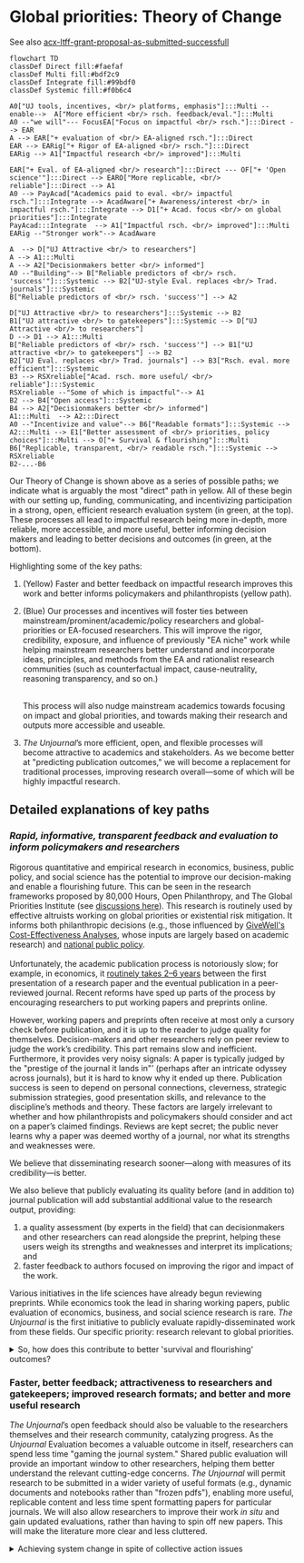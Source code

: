 # Global priorities: Theory of Change

See also [acx-ltff-grant-proposal-as-submitted-successfull](../grants-and-proposals/acx-ltff-grant-proposal-as-submitted-successfull/ "mention")

```mermaid  fullWidth="true"
flowchart TD
classDef Direct fill:#faefaf
classDef Multi fill:#bdf2c9
classDef Integrate fill:#99bdf0
classDef Systemic fill:#f0b6c4

A0["UJ tools, incentives, <br/> platforms, emphasis"]:::Multi --enable-->  A["More efficient <br/> rsch. feedback/eval."]:::Multi 
A0 --"we will"--- FocusEA["Focus on impactful <br/> rsch."]:::Direct --> EAR
A --> EAR["+ evaluation of <br/> EA-aligned rsch."]:::Direct 
EAR --> EARig["+ Rigor of EA-aligned <br/> rsch."]:::Direct 
EARig --> A1["Impactful research <br/> improved"]:::Multi 

EAR["+ Eval. of EA-aligned <br/> research"]:::Direct --- OF["+ 'Open science'"]:::Direct --> EARO["More replicable, <br/> reliable"]:::Direct --> A1
A0 --> PayAcad["Academics paid to eval. <br/> impactful rsch."]:::Integrate --> AcadAware["+ Awareness/interest <br/> in impactful rsch."]:::Integrate --> D1["+ Acad. focus <br/> on global priorities"]:::Integrate 
PayAcad:::Integrate  --> A1["Impactful rsch. <br/> improved"]:::Multi 
EARig --"Stronger work"--> AcadAware

A  --> D["UJ Attractive <br/> to researchers"]
A --> A1:::Multi 
A --> A2["Decisionmakers better <br/> informed"]
A0 --"Building"--> B["Reliable predictors of <br/> rsch. 'success'"]:::Systemic --> B2["UJ-style Eval. replaces <br/> Trad. journals"]:::Systemic 
B["Reliable predictors of <br/> rsch. 'success'"] --> A2

D["UJ Attractive <br/> to researchers"]:::Systemic --> B2
B1["UJ attractive <br/> to gatekeepers"]:::Systemic --> D["UJ Attractive <br/> to researchers"]
D --> D1 --> A1:::Multi 
B["Reliable predictors of <br/> rsch. 'success'"] --> B1["UJ attractive <br/> to gatekeepers"] --> B2 
B2["UJ Eval. replaces <br/> Trad. journals"] --> B3["Rsch. eval. more efficient"]:::Systemic 
B3 --> RSXreliable["Acad. rsch. more useful/ <br/> reliable"]:::Systemic
RSXreliable --"Some of which is impactful"--> A1 
B2 --> B4["Open access"]:::Systemic 
B4 --> A2["Decisionmakers better <br/> informed"]
A1:::Multi  --> A2:::Direct
A0 --"Incentivize and value"--> B6["Readable formats"]:::Systemic --> A2:::Multi --> E1["Better assessment of <br/> priorities, policy choices"]:::Multi --> O["+ Survival & flourishing"]:::Multi 
B6["Replicable, transparent, <br/> readable rsch."]:::Systemic --> RSXreliable
B2-...-B6

```

Our Theory of Change is shown above as a series of possible paths; we indicate what is arguably the most "direct" path in yellow. All of these begin with our setting up, funding, communicating, and incentivizing participation in a strong, open, efficient research evaluation system (in green, at the top). These processes all lead to impactful research being more in-depth, more reliable, more accessible, and more useful, better informing decision makers and leading to better decisions and outcomes (in green, at the bottom).

Highlighting some of the key paths:

1. (Yellow) Faster and better feedback on impactful research improves this work and better informs policymakers and philanthropists (yellow path).
2.  (Blue) Our processes and incentives will foster ties between mainstream/prominent/academic/policy researchers and global-priorities or EA-focused researchers. This will improve the rigor, credibility, exposure, and influence of previously "EA niche" work while helping mainstream researchers better understand and incorporate ideas, principles, and methods from the EA and rationalist research communities (such as counterfactual impact, cause-neutrality, reasoning transparency, and so on.)

    \
    This process will also nudge mainstream academics towards focusing on impact and global priorities, and towards making their research and outputs more accessible and useable.
3. _The Unjournal_’s more efficient, open, and flexible processes will become attractive to academics and stakeholders. As we become better at "predicting publication outcomes," we will become a replacement for traditional processes, improving research overall—some of which will be highly impactful research.

## Detailed explanations of key paths

### _Rapid, informative, transparent feedback and evaluation to inform policymakers and researchers_

Rigorous quantitative and empirical research in economics, business, public policy, and social science has the potential to improve our decision-making and enable a flourishing future. This can be seen in the research frameworks proposed by 80,000 Hours, Open Philanthropy, and The Global Priorities Institute (see [discussions here](../the-field-and-ea-gp-research.md)). This research is routinely used by effective altruists working on global priorities or existential risk mitigation. It informs both philanthropic decisions (e.g., those influenced by [GiveWell's Cost-Effectiveness Analyses](https://www.givewell.org/how-we-work/our-criteria/cost-effectiveness/cost-effectiveness-models), whose inputs are largely based on academic research) and [national public policy](https://academic.oup.com/ser/article/12/4/779/1653602).\
\
Unfortunately, the academic publication process is notoriously slow; for example, in economics, it [routinely takes 2–6 years](https://www.nber.org/papers/w29147) between the first presentation of a research paper and the eventual publication in a peer-reviewed journal. Recent reforms have sped up parts of the process by encouraging researchers to put working papers and preprints online.

However, working papers and preprints often receive at most only a cursory check before publication, and it is up to the reader to judge quality for themselves. Decision-makers and other researchers rely on peer review to judge the work’s credibility. This part remains slow and inefficient. Furthermore, it provides very noisy signals: A paper is typically judged by the "prestige of the journal it lands in"’ (perhaps after an intricate odyssey across journals), but it is hard to know why it ended up there. Publication success is seen to depend on personal connections, cleverness, strategic submission strategies, good presentation skills, and relevance to the discipline’s methods and theory. These factors are largely irrelevant to whether and how philanthropists and policymakers should consider and act on a paper’s claimed findings. Reviews are kept secret; the public never learns why a paper was deemed worthy of a journal, nor what its strengths and weaknesses were.

We believe that disseminating research sooner—along with measures of its credibility—is better.

We also believe that publicly evaluating its quality before (and in addition to) journal publication will add substantial additional value to the research output, providing:

1. a quality assessment (by experts in the field) that can decisionmakers and other researchers can read alongside the preprint, helping these users weigh its strengths and weaknesses and interpret its implications; and
2. faster feedback to authors focused on improving the rigor and impact of the work.

Various initiatives in the life sciences have already begun reviewing preprints. While economics took the lead in sharing working papers, public evaluation of economics, business, and social science research is rare. _The Unjournal_ is the first initiative to publicly evaluate rapidly-disseminated work from these fields. Our specific priority: research relevant to global priorities.

<details>

<summary>So, how does this contribute to better 'survival and flourishing' outcomes?</summary>

_The Unjournal_ will encourage and incentivize substantive and helpful feedback and careful quantitative evaluation. We will publish these evaluations in a carefully curated space, and clearly aggregate and communicate this output.

This will help us achieve our focal, most tangible "theory of change" pathway (mapped in our "Plan for Impact"):

* Better (faster, public, more thorough, more efficient, quantified, and impact-minded) evaluation of pivotal research
* makes this research better (both the evaluated work and adjacent work) and encourages more such work
* and makes it easier for decision makers to evaluate and use the work, leading to better decisions and better outcomes,
* thus reducing X-risk and contributing to long-term survival and flourishing.

</details>

### Faster, better feedback; attractiveness to researchers and gatekeepers; improved research formats; and better and more useful research

_The Unjournal_’s open feedback should also be valuable to the researchers themselves and their research community, catalyzing progress. As the _Unjournal_ Evaluation becomes a valuable outcome in itself, researchers can spend less time "gaming the journal system." Shared public evaluation will provide an important window to other researchers, helping them better understand the relevant cutting-edge concerns. _The Unjournal_ will permit research to be submitted in a wider variety of useful formats (e.g., dynamic documents and notebooks rather than "frozen pdfs"), enabling more useful, replicable content and less time spent formatting papers for particular journals. We will also allow researchers to improve their work _in situ_ and gain updated evaluations, rather than having to spin off new papers. This will make the literature more clear and less cluttered.

<details>

<summary>Achieving system change in spite of collective action issues</summary>

Some of the paths will take longer than others; in particular, it will be hard to get academia to change, particularly because of entrenched systems and a collective action problem. We discuss how we hope to overcome this [HERE](https://effective-giving-marketing.gitbook.io/unjournal-x-ea-and-global-priorities-research/#it-sounds-great-but-can-you-really-change-things). In particular, we can provide leadership and take risks that academics won’t take themselves:

* Bringing in new interests, external funding, and incentives can change the fundamental incentive structure.
* We can play a long game and build our processes and track record while we wait for academia to incorporate journal-independent evaluations directly into their reward systems. Meanwhile, our work and output will be highly useful to EA and global-priorities longtermist researchers and decision makers as part of their metrics and reward systems.
* _The Unjournal_’s more efficient, open, and flexible processes will become attractive to academics and stakeholders. As we become better at "predicting publication outcomes," we will become a replacement for traditional processes, improving research overall—some of which will be highly impactful research.
* This process will also nudge mainstream academics towards focusing on impact and global priorities, and towards making their research and outputs more accessible and useable.

</details>
